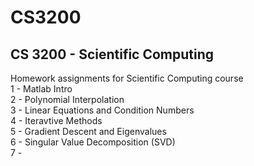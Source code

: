 # CS3200
## CS 3200 - Scientific Computing
Homework assignments for Scientific Computing course  
1 - Matlab Intro  
2 - Polynomial Interpolation  
3 - Linear Equations and Condition Numbers  
4 - Iteravtive Methods  
5 - Gradient Descent and Eigenvalues  
6 - Singular Value Decomposition (SVD)  
7 -  
